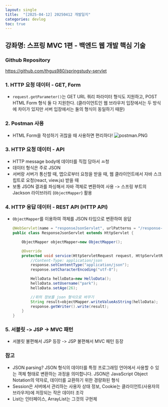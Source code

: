 ```yaml
---
layout: single
title:  "[2025-04-12] 20250412 개발일지"
categories: devlog
toc: true
---
```


## 강좌명: 스프링 MVC 1편 - 백엔드 웹 개발 핵심 기술

### Github Repository
https://github.com/thgus980/springstudy-servlet

### 1. HTTP 요청 데이터 - GET, Form
- `request.getParameter()`는 GET URL 쿼리 파라미터 형식도 지원하고, POST HTML Form 형식 둘 다 지원한다. (클라이언트인 웹 브라우저 입장에서는 두 방식에 차이가 있지만 서버 입장에서는 둘의 형식이 동일하기 때문)

### 2. Postman 사용
- HTML Form을 작성하기 귀찮을 때 사용하면 편리하다!
![postman.PNG](<../images/2025-04-12-20250412first/postman.PNG>)

### 3. HTTP 요청 데이터 - API
- HTTP message body에 데이터를 직접 담아서 ㅛ청
- 데이터 형식은 주로 JSON
- 서버랑 서버가 통신할 때, 앱으로부터 요청을 받을 때, 웹 클라이언트에서 자바 스크립트로 요청(react, view.js) 받을 때
- 보통 JSON 결과를 파싱해서 자바 객체로 변환하여 사용 -> 스프링 부트의 Jackson 라이브러리 (`ObjectMapper`) 활용

### 4. HTTP 응답 데이터 - REST API (HTTP API)
- `ObjectMapper`를 이용하여 객체를 JSON 타입으로 변환하여 응답
    ```java
    @WebServlet(name = "responseJsonServlet", urlPatterns = "/response-json")
    public class ResponseJsonServlet extends HttpServlet {

        ObjectMapper objectMapper=new ObjectMapper();

        @Override
        protected void service(HttpServletRequest request, HttpServletResponse response) throws ServletException, IOException {
            //Content-Type: application/json
            response.setContentType("application/json");
            response.setCharacterEncoding("utf-8");

            HelloData helloData=new HelloData();
            helloData.setUsername("park");
            helloData.setAge(26);

            //위의 정보를 json 형식으로 바꾸기
            String result=objectMapper.writeValueAsString(helloData);
            response.getWriter().write(result);
        }
    }
    ```

### 5. 서블릿 -> JSP -> MVC 패턴
- 서블릿 불편해서 JSP 등장 -> JSP 불편해서 MVC 패턴 등장

### 참고
- JSON parsing? JSON 형식의 데이터를 특정 프로그래밍 언어에서 사용할 수 있는 객체 형태로 변환하는 과정을 의미합니다. JSON은 JavaScript Object Notation의 약자로, 데이터를 교환하기 위한 경량화된 형식
- Session은 서버에서 관리하는 사용자 상태 정보, Cookie는 클라이언트(사용자의 브라우저)에 저장되는 작은 데이터 조각 
- List는 인터페이스, ArrayList는 그것의 구현체